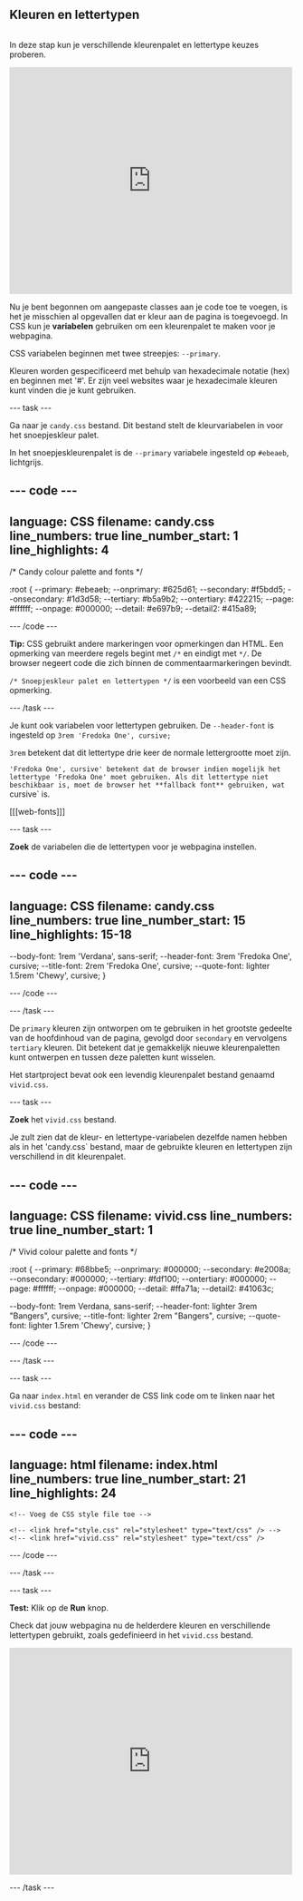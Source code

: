 ## Kleuren en lettertypen

<div style="display: flex; flex-wrap: wrap">
<div style="flex-basis: 200px; flex-grow: 1; margin-right: 15px;">

In deze stap kun je verschillende kleurenpalet en lettertype keuzes proberen.

</div>
<div>
<iframe src="https://editor.raspberrypi.org/en/embed/viewer/anime-expressions-step-6" width="500" height="400" frameborder="0" marginwidth="0" marginheight="0" allowfullscreen> </iframe>
</div>
</div>

Nu je bent begonnen om aangepaste classes aan je code toe te voegen, is het je misschien al opgevallen dat er kleur aan de pagina is toegevoegd. In CSS kun je **variabelen** gebruiken om een kleurenpalet te maken voor je webpagina.

CSS variabelen beginnen met twee streepjes: `--primary`.

Kleuren worden gespecificeerd met behulp van hexadecimale notatie (hex) en beginnen met '#'. Er zijn veel websites waar je hexadecimale kleuren kunt vinden die je kunt gebruiken.

\--- task ---

Ga naar je `candy.css` bestand. Dit bestand stelt de kleurvariabelen in voor het snoepjeskleur palet.

In het snoepjeskleurenpalet is de `--primary` variabele ingesteld op `#ebeaeb`, lichtgrijs.

## --- code ---

language: CSS
filename: candy.css
line_numbers: true
line_number_start: 1
line_highlights: 4
-------------------------------------------------------

/\* Candy colour palette and fonts \*/

:root {
\--primary: #ebeaeb;
\--onprimary: #625d61;
\--secondary: #f5bdd5;
\--onsecondary: #1d3d58;
\--tertiary: #b5a9b2;
\--ontertiary: #422215;
\--page: #ffffff;
\--onpage: #000000;
\--detail: #e697b9;
\--detail2: #415a89;

\--- /code ---

**Tip:** CSS gebruikt andere markeringen voor opmerkingen dan HTML. Een opmerking van meerdere regels begint met `/*` en eindigt met `*/`. De browser negeert code die zich binnen de commentaarmarkeringen bevindt.

`/* Snoepjeskleur palet en lettertypen */` is een voorbeeld van een CSS opmerking.

\--- /task ---

Je kunt ook variabelen voor lettertypen gebruiken. De `--header-font` is ingesteld op `3rem 'Fredoka One', cursive;`

`3rem` betekent dat dit lettertype drie keer de normale lettergrootte moet zijn.

`'Fredoka One', cursive' betekent dat de browser indien mogelijk het lettertype 'Fredoka One' moet gebruiken. Als dit lettertype niet beschikbaar is, moet de browser het **fallback font** gebruiken, wat `cursive\` is.

[[[web-fonts]]]

\--- task ---

**Zoek** de variabelen die de lettertypen voor je webpagina instellen.

## --- code ---

language: CSS
filename: candy.css
line_numbers: true
line_number_start: 15
line_highlights: 15-18
-----------------------------------------------------------

\--body-font: 1rem 'Verdana', sans-serif;
\--header-font: 3rem 'Fredoka One', cursive;
\--title-font: 2rem 'Fredoka One', cursive;
\--quote-font: lighter 1.5rem 'Chewy', cursive;
}

\--- /code ---

\--- /task ---

De `primary` kleuren zijn ontworpen om te gebruiken in het grootste gedeelte van de hoofdinhoud van de pagina, gevolgd door `secondary` en vervolgens `tertiary` kleuren. Dit betekent dat je gemakkelijk nieuwe kleurenpaletten kunt ontwerpen en tussen deze paletten kunt wisselen.

Het startproject bevat ook een levendig kleurenpalet bestand genaamd `vivid.css`.

\--- task ---

**Zoek** het `vivid.css` bestand.

Je zult zien dat de kleur- en lettertype-variabelen dezelfde namen hebben als in het 'candy.css\` bestand, maar de gebruikte kleuren en lettertypen zijn verschillend in dit kleurenpalet.

## --- code ---

language: CSS
filename: vivid.css
line_numbers: true
line_number_start: 1
------------------------------------------------------------------------------

/\* Vivid colour palette and fonts \*/

:root {
\--primary: #68bbe5;
\--onprimary: #000000;
\--secondary: #e2008a;
\--onsecondary: #000000;
\--tertiary: #fdf100;
\--ontertiary: #000000;
\--page: #ffffff;
\--onpage: #000000;
\--detail: #ffa71a;
\--detail2: #41063c;

\--body-font: 1rem Verdana, sans-serif;
\--header-font: lighter 3rem "Bangers", cursive;
\--title-font: lighter 2rem "Bangers", cursive;
\--quote-font: lighter 1.5rem 'Chewy', cursive;
}

\--- /code ---

\--- /task ---

\--- task ---

Ga naar `index.html` en verander de CSS link code om te linken naar het `vivid.css` bestand:

## --- code ---

language: html
filename: index.html
line_numbers: true
line_number_start: 21
line_highlights: 24
--------------------------------------------------------

```
<!-- Voeg de CSS style file toe -->

<!-- <link href="style.css" rel="stylesheet" type="text/css" /> -->
<!-- <link href="vivid.css" rel="stylesheet" type="text/css" />
```

\--- /code ---

\--- /task ---

\--- task ---

**Test:** Klik op de **Run** knop.

Check dat jouw webpagina nu de helderdere kleuren en verschillende lettertypen gebruikt, zoals gedefinieerd in het `vivid.css` bestand.

<iframe src="https://editor.raspberrypi.org/en/embed/viewer/anime-expressions-step-6" width="500" height="400" frameborder="0" marginwidth="0" marginheight="0" allowfullscreen> </iframe>

\--- /task ---

